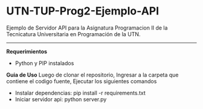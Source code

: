 # UTN-TUP-Prog2-Ejemplo-API
Ejemplo de Servidor API para la Asignatura Programacion II de la Tecnicatura Universitaria en Programación de la UTN.

**************************

**Requerimientos**
 - Python y PIP instalados

**Guia de Uso**
Luego de clonar el repositorio, Ingresar a la carpeta que contiene el codigo fuente, Ejecutar los siguientes comandos

 - Instalar dependencias: pip install -r requirements.txt
 - Iniciar servidor api: python server.py
